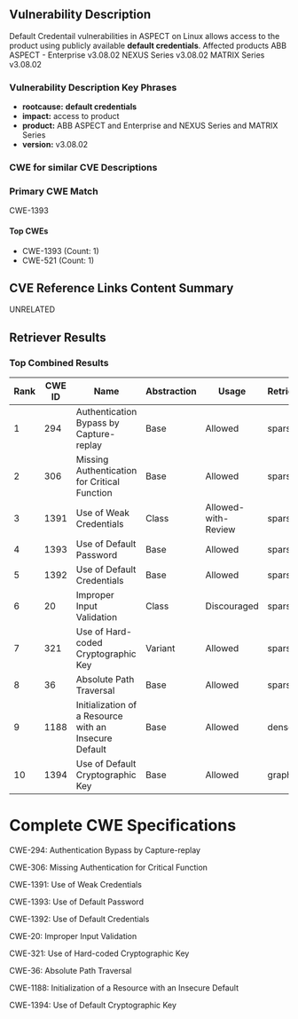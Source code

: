 ## Vulnerability Description
Default Credentail vulnerabilities in ASPECT on Linux allows access to the product using publicly available **default credentials**. Affected products ABB ASPECT - Enterprise v3.08.02 NEXUS Series v3.08.02 MATRIX Series v3.08.02

### Vulnerability Description Key Phrases
- **rootcause:** **default credentials**
- **impact:** access to product
- **product:** ABB ASPECT and Enterprise and NEXUS Series and MATRIX Series
- **version:** v3.08.02

### CWE for similar CVE Descriptions
### Primary CWE Match
CWE-1393

#### Top CWEs
- CWE-1393 (Count: 1)
- CWE-521 (Count: 1)

## CVE Reference Links Content Summary
UNRELATED

## Retriever Results

### Top Combined Results

| Rank | CWE ID | Name | Abstraction | Usage  | Retrievers | Individual Scores |
|------|--------|------|-------------|-------|------------|-------------------|
| 1 | 294 | Authentication Bypass by Capture-replay | Base | Allowed | sparse | 0.214 |
| 2 | 306 | Missing Authentication for Critical Function | Base | Allowed | sparse | 0.196 |
| 3 | 1391 | Use of Weak Credentials | Class | Allowed-with-Review | sparse | 0.193 |
| 4 | 1393 | Use of Default Password | Base | Allowed | sparse | 0.190 |
| 5 | 1392 | Use of Default Credentials | Base | Allowed | sparse | 0.175 |
| 6 | 20 | Improper Input Validation | Class | Discouraged | sparse | 0.175 |
| 7 | 321 | Use of Hard-coded Cryptographic Key | Variant | Allowed | sparse | 0.171 |
| 8 | 36 | Absolute Path Traversal | Base | Allowed | sparse | 0.170 |
| 9 | 1188 | Initialization of a Resource with an Insecure Default | Base | Allowed | dense | 0.617 |
| 10 | 1394 | Use of Default Cryptographic Key | Base | Allowed | graph | 0.002 |



# Complete CWE Specifications

CWE-294: Authentication Bypass by Capture-replay

CWE-306: Missing Authentication for Critical Function

CWE-1391: Use of Weak Credentials

CWE-1393: Use of Default Password

CWE-1392: Use of Default Credentials

CWE-20: Improper Input Validation

CWE-321: Use of Hard-coded Cryptographic Key

CWE-36: Absolute Path Traversal

CWE-1188: Initialization of a Resource with an Insecure Default

CWE-1394: Use of Default Cryptographic Key